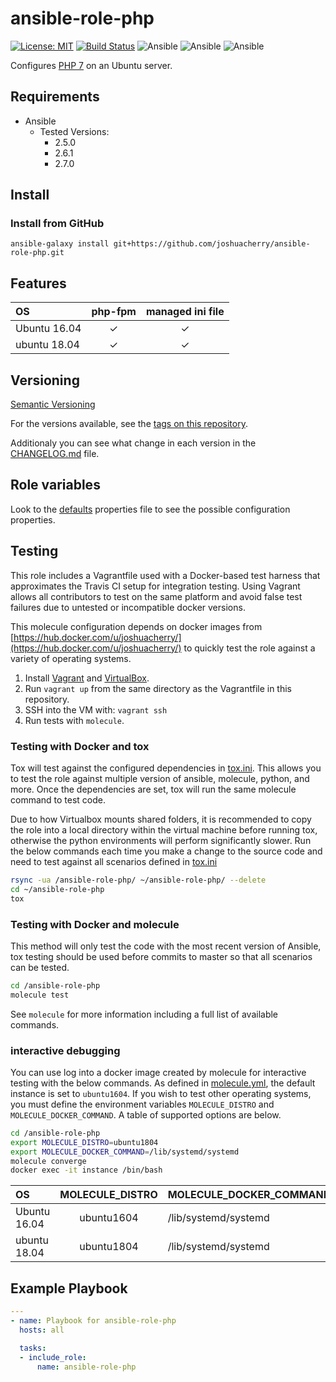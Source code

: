 # ansible-role-php

[![License: MIT](https://img.shields.io/badge/License-MIT-yellow.svg)](https://opensource.org/licenses/MIT)
[![Build Status](https://travis-ci.org/joshuacherry/ansible-role-php.svg?branch=master)](https://travis-ci.org/joshuacherry/ansible-role-php)
![Ansible](https://img.shields.io/badge/ansible-2.5.0-blue.svg)
![Ansible](https://img.shields.io/badge/ansible-2.6.1-blue.svg)
![Ansible](https://img.shields.io/badge/ansible-2.7.0-blue.svg)

Configures [PHP 7](http://php.net/) on an Ubuntu server.

## Requirements

- Ansible
  - Tested Versions:
    - 2.5.0
    - 2.6.1
    - 2.7.0

## Install

### Install from GitHub

`ansible-galaxy install git+https://github.com/joshuacherry/ansible-role-php.git`

## Features

| OS            | php-fpm       | managed ini file |
| :------------ | :-----------: | :-----------:    |
| Ubuntu 16.04  | ✓             | ✓               |
| ubuntu 18.04  | ✓             | ✓

## Versioning

[Semantic Versioning](http://semver.org/)

For the versions available, see the [tags on this repository](https://github.com/joshuacherry/ansible-role-php/tags).

Additionaly you can see what change in each version in the [CHANGELOG.md](CHANGELOG.md) file.

## Role variables

Look to the [defaults](defaults/main.yml) properties file to see the possible configuration properties.

## Testing

This role includes a Vagrantfile used with a Docker-based test harness that approximates the Travis CI setup for integration testing. Using Vagrant allows all contributors to test on the same platform and avoid false test failures due to untested or incompatible docker versions.

This molecule configuration depends on docker images from [https://hub.docker.com/u/joshuacherry/](https://hub.docker.com/u/joshuacherry/) to quickly test the role against a variety of operating systems.

1. Install [Vagrant](https://www.vagrantup.com/) and [VirtualBox](https://www.virtualbox.org/).
1. Run `vagrant up` from the same directory as the Vagrantfile in this repository.
1. SSH into the VM with: `vagrant ssh`
1. Run tests with `molecule`.

### Testing with Docker and tox

Tox will test against the configured dependencies in [tox.ini](tox.ini). This allows you to test the role against multiple version of ansible, molecule, python, and more. Once the dependencies are set, tox will run the same molecule command to test code.

Due to how Virtualbox mounts shared folders, it is recommended to copy the role into a local directory within the virtual machine before running tox, otherwise the python environments will perform significantly slower. Run the below commands each time you make a change to the source code and need to test against all scenarios defined in [tox.ini](tox.ini)

```bash
rsync -ua /ansible-role-php/ ~/ansible-role-php/ --delete
cd ~/ansible-role-php
tox
```

### Testing with Docker and molecule

This method will only test the code with the most recent version of Ansible, tox testing should be used before commits to master so that all scenarios can be tested.

```bash
cd /ansible-role-php
molecule test
```

See `molecule` for more information including a full list of available commands.

### interactive debugging

You can use log into a docker image created by molecule for interactive testing with the below commands. As defined in [molecule.yml](molecule/default/molecule.yml), the default instance is set to `ubuntu1604`. If you wish to test other operating systems, you must define the environment variables `MOLECULE_DISTRO` and `MOLECULE_DOCKER_COMMAND`. A table of supported options are below.

```bash
cd /ansible-role-php
export MOLECULE_DISTRO=ubuntu1804
export MOLECULE_DOCKER_COMMAND=/lib/systemd/systemd
molecule converge
docker exec -it instance /bin/bash
```

| OS            | MOLECULE_DISTRO | MOLECULE_DOCKER_COMMAND  |
| :------------ | :-------------: | :----------------------- |
| Ubuntu 16.04  | ubuntu1604      | /lib/systemd/systemd     |
| ubuntu 18.04  | ubuntu1804      | /lib/systemd/systemd     |

## Example Playbook

```yaml
---
- name: Playbook for ansible-role-php
  hosts: all

  tasks:
  - include_role:
      name: ansible-role-php
```